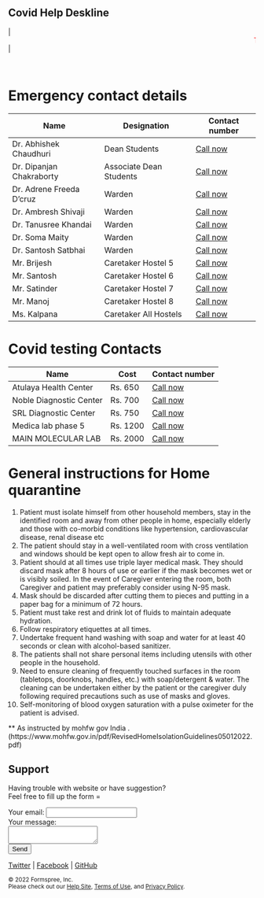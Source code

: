 ## Covid Help Deskline

| <MARQUEE style="color :red" SCROLLAMOUNT="10" ONMOUSEOVER="this.setAttribute('SCROLLAMOUNT', 0); this.stop()" ONMOUSEOUT="this.setAttribute('SCROLLAMOUNT', 5); this.start()" BEHAVIOR="scroll" DIRECTION="left" >Those who are having symptoms or had been in close contacts with any covid positive are requested to get their test done.</MARQUEE> | 


<strong style="color :red; "></strong> <br>

# Emergency contact details

|  Name                      | Designation             |   Contact number                          |
| --------------             | -------------           |   ---------                               |
| Dr. Abhishek Chaudhuri     | Dean Students           | <a href = "tel:9872125912"> Call now </a> |
| Dr. Dipanjan Chakraborty   | Associate Dean Students | <a href = "tel:8427570607"> Call now </a> | 
| Dr. Adrene Freeda D’cruz   | Warden                  | <a href = "tel:8968597358"> Call now </a> |
| Dr. Ambresh Shivaji        | Warden                  | <a href = "tel:8264379667"> Call now </a> |
| Dr. Tanusree Khandai       | Warden                  | <a href = "tel:9090026706"> Call now </a> |
| Dr. Soma Maity             | Warden                  | <a href = "tel:7602047752"> Call now </a> |
| Dr. Santosh Satbhai        | Warden                  | <a href = "tel:7347342835"> Call now </a> |
| Mr. Brijesh                | Caretaker Hostel 5      | <a href = "tel:9779876456"> Call now </a> |
| Mr. Santosh                | Caretaker Hostel 6      | <a href = "tel:9888152230"> Call now </a> |
| Mr. Satinder               | Caretaker Hostel 7      | <a href = "tel:9417237476"> Call now </a> |
| Mr. Manoj                  | Caretaker Hostel 8      | <a href = "tel:9872582757"> Call now </a> |
| Ms. Kalpana                | Caretaker All Hostels   | <a href = "tel:9814408329"> Call now </a> |

# Covid testing Contacts

|  Name                      | Cost                    |   Contact number                           |
| --------------             | -------------           |   ---------                                |
| Atulaya Health Center      | Rs. 650                 | <a href = "tel:9779599499"> Call now </a>  |
| Noble Diagnostic Center    | Rs. 700                 | <a href = "tel:8283023429"> Call now </a>  |
| SRL Diagnostic Center      | Rs. 750                 | <a href = "tel:01724061122"> Call now </a> |
| Medica lab phase 5         | Rs. 1200                | <a href = "tel:9780933181"> Call now </a>  |
| MAIN MOLECULAR LAB         | Rs. 2000                | <a href = "tel:8708669674"> Call now </a>  |



# General instructions for Home quarantine
<ol>
  <li> Patient must isolate himself from other household members, stay in the identified room
and away from other people in home, especially elderly and those with co-morbid
conditions like hypertension, cardiovascular disease, renal disease etc </li>
  <li> The patient should stay in a well-ventilated room with cross ventilation and windows
should be kept open to allow fresh air to come in. </li>
  <li> Patient should at all times use triple layer medical mask. They should discard mask after 8
hours of use or earlier if the mask becomes wet or is visibly soiled. In the event of Caregiver
entering the room, both Caregiver and patient may preferably consider using N-95 mask.
 </li>
  <li> Mask should be discarded after cutting them to pieces and putting in a paper bag for a
minimum of 72 hours.
 </li>
  <li> Patient must take rest and drink lot of fluids to maintain adequate hydration.
 </li>
  <li> Follow respiratory etiquettes at all times.
 </li>
  <li> Undertake frequent hand washing with soap and water for at least 40 seconds or clean
with alcohol-based sanitizer. </li>
  <li> The patients shall not share personal items including utensils with other people in the
household. 
 </li>
  <li> Need to ensure cleaning of frequently touched surfaces in the room (tabletops, doorknobs,
handles, etc.) with soap/detergent & water. The cleaning can be undertaken either by the
patient or the caregiver duly following required precautions such as use of masks and
gloves.  </li>
  <li> Self-monitoring of blood oxygen saturation with a pulse oximeter for the patient is advised.
 </li>
</ol>
** As instructed by mohfw gov India . (https://www.mohfw.gov.in/pdf/RevisedHomeIsolationGuidelines05012022.pdf)
  
## Support

Having trouble with website or have suggestion? 
  <br>
Feel free to fill up the form = 
<br>
<!-- modify this form HTML and place wherever you want your form -->
<form
  action="https://formspree.io/f/mrgjbqdg"
  method="POST"
>
  <label>
    Your email:
    <input type="email" name="_replyto">
  </label>
  <br>
  <label>
    Your message:
    <br>
    <textarea name="message"></textarea>
  </label>
  <br>
  <!-- your other form fields go here -->
  <button type="submit">Send</button>
</form>
<div class="section light">
  <div class="center" id="footer">
    <p class="social-links mb-4">
      <a class="secondaryLink" title="Formspree on Twitter" href="https://twitter.com/formspree" target="_blank">Twitter</a> |
      <a class="secondaryLink" title="Formspree on Facebook" href="https://facebook.com/formspree" target="_blank">Facebook</a> |
      <a class="secondaryLink" title="Formspree on GitHub" href="https://github.com/formspree" target="_blank">GitHub</a>
    </p>
    <small class="text-gray-600">
      &copy; 2022 Formspree, Inc.<br>
      Please check out our <a class="primaryLink text-xs" title="Visit the Formspree Help Site" href="https://help.formspree.io" target="_blank">Help Site</a>,
      <a class="primaryLink text-xs" title="Formspree Terms of Use" href="https://formspree.io/legal/terms-of-service" target="_blank">Terms of Use</a>, and
      <a class="primaryLink text-xs" title="Formspree Privacy Policy" href="https://formspree.io/legal/privacy-policy" target="_blank">Privacy Policy</a>.
    </small>
  </div>
</div>

